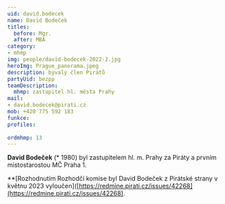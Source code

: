 ```yaml
---
uid: david.bodecek
name: David Bodeček
titles:
  before: Mgr. 
  after: MBA
category:
- mhmp
img: people/david-bodecek-2022-2.jpg
heroImg: Prague_panorama.jpeg
description: bývalý člen Pirátů
partyUid: bezpp
teamDescription:
  mhmp: zastupitel hl. města Prahy
mail:
- david.bodecek@pirati.cz
mob: +420 775 592 183
funkce: 
profiles:
 
ordmhmp: 13
---
```


**David Bodeček** (* 1980) byl zastupitelem hl. m. Prahy za Piráty a prvním místostarostou MČ Praha 1. 

**[Rozhodnutím Rozhodčí komise byl David Bodeček z Pirátské strany v květnu 2023 vyloučen]([https://redmine.pirati.cz/issues/42268](https://redmine.pirati.cz/issues/42268).

 
